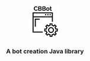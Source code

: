 <!-- PROJECT LOGO -->
<br />
<p align="center">
  <img src="logo.png" alt="Logo" width="75" height="90">

  <h3 align="center">A bot creation Java library</h3>
</p>
